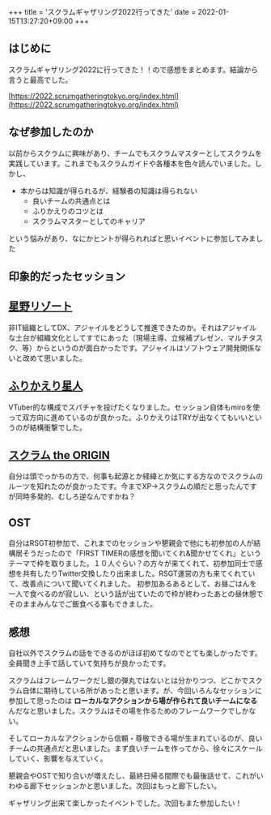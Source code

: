 +++
title = 'スクラムギャザリング2022行ってきた'
date = 2022-01-15T13:27:20+09:00
+++

## はじめに

スクラムギャザリング2022に行ってきた！！ので感想をまとめます。結論から言うと最高でした。

[https://2022.scrumgatheringtokyo.org/index.html](https://2022.scrumgatheringtokyo.org/index.html)

## なぜ参加したのか

以前からスクラムに興味があり、チームでもスクラムマスターとしてスクラムを実践しています。これまでもスクラムガイドや各種本を色々読んでいました。しかし、

-   本からは知識が得られるが、経験者の知識は得られない
    -   良いチームの共通点とは
    -   ふりかえりのコツとは
    -   スクラムマスターとしてのキャリア

という悩みがあり、なにかヒントが得られればと思いイベントに参加してみました

## 印象的だったセッション

## [星野リゾート](https://confengine.com/conferences/regional-scrum-gathering-tokyo-2022/schedule/rich#session-29584-info)

非IT組織としてDX、アジャイルをどうして推進できたのか。それはアジャイルな土台が組織文化としてすでにあった（現場主導、立候補プレゼン、マルチタスク、等）からというのが面白かったです。アジャイルはソフトウェア開発関係ないと改めて思いました。

## [ふりかえり星人](https://confengine.com/conferences/regional-scrum-gathering-tokyo-2022/schedule/rich#session-29585-info)

VTuber的な構成でスパチャを投げたくなりました。セッション自体もmiroを使って双方向に進めているのが良かった。ふりかえりはTRYが出なくてもいいというのが結構衝撃でした。

## [スクラム the ORIGIN](https://confengine.com/conferences/regional-scrum-gathering-tokyo-2022/schedule/rich#session-29583-info)

自分は頭でっかちの方で、何事も起源とか経緯とか気にする方なのでスクラムのルーツを知れたのが良かったです。今までXP→スクラムの順だと思ったんですが同時多発的、むしろ逆なんですかね？

## OST

自分はRSGT初参加で、これまでのセッションや懇親会で他にも初参加の人が結構居そうだったので「FIRST TIMERの感想を聞いてくれ&聞かせてくれ」というテーマで枠を取りました。１０人ぐらい？の方々が来てくれて、初参加同士で感想を共有したりTwitter交換したり出来ました。RSGT運営の方も来てくれていて、改善点について聞いてくれました。 初参加あるあるとして、お昼ごはんを一人で食べるのが寂しい、という話が出ていたので枠が終わったあとの昼休憩でそのままみんなでご飯食べる事もできました。

## 感想

自社以外でスクラムの話をできるのがほぼ初めてなのでとても楽しかったです。全員聞き上手で話していて気持ちが良かったです。

スクラムはフレームワークだし銀の弾丸ではないとは分かりつつ、どこかでスクラム自体に期待している所があったと思います。が、今回いろんなセッションに参加して思ったのは **ローカルなアクションから場が作られて良いチームになる** んだなと思いました。スクラムはその場を作るためのフレームワークでしかない。

そしてローカルなアクションから信頼・尊敬できる場が生まれているのが、良いチームの共通点だと思いました。まず良いチームを作ってから、徐々にスケールしていく、影響を与えていく。

懇親会やOSTで知り合いが増えたし、最終日帰る間際でも最後話せて、これがいわゆる廊下セッションかと思いました。次回はもっと廊下したい。

ギャザリング出来て楽しかったイベントでした。次回もまた参加したい！

